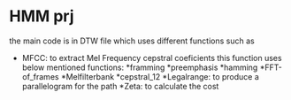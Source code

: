 # HMM prj
the main code is in DTW file which uses different functions such as
* MFCC: to extract Mel Frequency cepstral coeficients
	this function uses below mentioned functions:
		*framming
		*preemphasis
		*hamming
		*FFT-of_frames
		*Melfilterbank
		*cepstral_12
*Legalrange: to produce a parallelogram for the path
*Zeta: to calculate the cost
